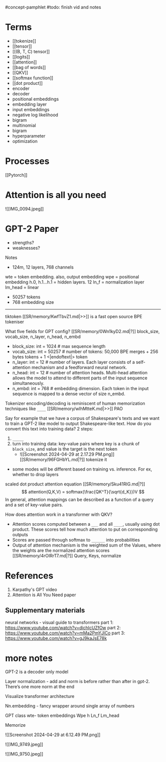 #concept-pamphlet 
#todo: finish vid and notes


# Terms

- [[tokenize]]
- [[tensor]]
- [[(B, T, C) tensor]]
- [[logits]]
- [[attention]]
- [[bag of words]]
- [[QKV]]
- [[softmax function]]
- [[dot product]]
- encoder
- decoder
- positional embeddings
- embedding layer
- input embeddings
- negative log likelihood
- bigram
- multinomial
- bigram
- hyperparameter
- optimization


# Processes

[[Pytorch]]

# Attention is all you need

![[IMG_0094.jpeg]]

# GPT-2 Paper

- strengths?
- weaknesses?

Notes
- 124m, 12 layers, 768 channels

wte = token embedding. also, output embedding
wpe = positional embedding 
h.0, h.1...h.1 = hidden layers. 12
ln_f = normalization layer
lm_head = linear 

- 50257 tokens
- 768 embedding size



---


tiktoken [[SR/memory/KwfTbvZ1.md|>>]] is a fast open source BPE tokeniser



What five fields for GPT config?
[[SR/memory/0Wn1kyD2.md|?]]
block_size, vocab_size, n_layer, n_head, n_embd
- block_size: int = 1024 # max sequence length
- vocab_size: int = 50257 # number of tokens: 50,000 BPE merges + 256 bytes tokens + 1 <|endoftext|> token
- n_layer: int = 12 # number of layers. Each layer consists of a self-attention mechanism and a feedforward neural network.
- n_head: int = 12 # number of attention heads. Multi-head attention allows the model to attend to different parts of the input sequence simultaneously.
- n_embd: int = 768 # embedding dimension. Each token in the input sequence is mapped to a dense vector of size n_embd.



Tokenizer encoding/decoding is reminiscent of human memorization techniques like `____` [[SR/memory/wIhMtteK.md|>>]] PAO



Say for example that we have a corpus of Shakespeare's texts and we want to train a GPT-2 like model to output Shakespeare-like text. How do you convert this text into training data?
2 steps:
1. `_____`
2. turn into training data: key-value pairs where key is a chunk of `block_size`, and value is the target is the next token
	-  ![[Screenshot 2024-04-29 at 2.17.29 PM.png]]
[[SR/memory/96FGHbYL.md|?]]
tokenize it
- some modes will be different based on training vs. inference. For ex, whether to drop layers



scaled dot product attention equation
[[SR/memory/Sku41RlG.md|?]]
$$
attention(Q,K,V) = softmax(\frac{QK^T}{\sqrt{d_K}})V
$$
In general, attention mappings can be described as a function of a query and a set of key-value pairs.


How does attention work in a transformer with QKV?
- Attention scores computed between a `___` and all `____`, usually using dot product. These scores tell how much attention to put on corresponding outputs
- Scores are passed through softmax to `______` into probabilities
- Output of attention mechanism is the weighted sum of the Values, where the weights are the normalized attention scores
[[SR/memory/4rOIRrT7.md|?]]
Query, Keys, normalize


# References
1. Karpathy's GPT video
2. Attention is All You Need paper

## Supplementary materials

neural networks - visual guide to transformers
part 1: https://www.youtube.com/watch?v=dichIcUZfOw
part 2: https://www.youtube.com/watch?v=mMa2PmYJlCo
part 3: https://www.youtube.com/watch?v=gJ9kaJsE78k

# more notes

GPT-2 is a decoder only model

Layer normalization - add and norm is before rather than after in gpt-2. There’s one more norm at the end

Visualize transformer architecture 


Nn.embedding - fancy wrapper around single array of numbers

GPT class
wte- token embeddings
Wpe 
h
Ln_f
Lm_head

Memorize



![[Screenshot 2024-04-29 at 6.12.49 PM.png]]



![[IMG_9749.jpeg]]


![[IMG_9750.jpeg]]
